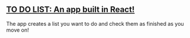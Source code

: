 ## [TO DO LIST: An app built in React!](https://to-do-list-son-to.herokuapp.com/)

The app creates a list you want to do and check them as finished as
you move on!